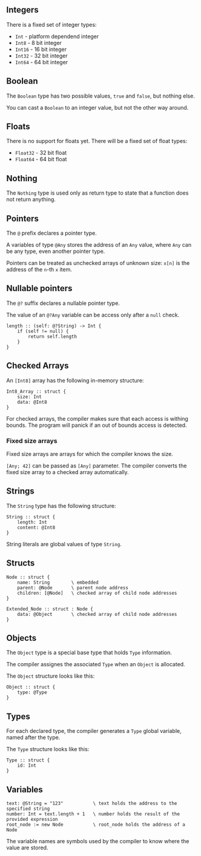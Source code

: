 ## Integers

There is a fixed set of integer types:
- `Int` - platform dependend integer
- `Int8` - 8 bit integer
- `Int16` - 16 bit integer
- `Int32` - 32 bit integer
- `Int64` - 64 bit integer

## Boolean

The `Boolean` type has two possible values, `true` and `false`, but nothing else.

You can cast a `Boolean` to an integer value, but not the other way around. 

## Floats

There is no support for floats yet.
There will be a fixed set of float types:
- `Float32` - 32 bit float
- `Float64` - 64 bit float

## Nothing

The `Nothing` type is used only as return type to state that a function does not return anything.

## Pointers

The `@` prefix declares a pointer type.

A variables of type `@Any` stores the address of an `Any` value, where `Any` can be any type, even
another pointer type.

Pointers can be treated as unchecked arrays of unknown size: `x[n]` is the address of the `n`-th
`x` item.

## Nullable pointers

The `@?` suffix declares a nullable pointer type.

The value of an `@?Any` variable can be access only after a `null` check.

```
length :: (self: @?String) -> Int {
    if (self != null) {
        return self.length
    }
}
```

## Checked Arrays

An `[Int8]` array has the following in-memory structure:

```
Int8_Array :: struct {
    size: Int
    data: @Int8
}
```

For checked arrays, the compiler makes sure that each access is withing bounds. The program will
panick if an out of bounds access is detected.

### Fixed size arrays

Fixed size arrays are arrays for which the compiler knows the size.

`[Any; 42]` can be passed as `[Any]` parameter. The compiler converts the fixed size array to a
checked array automatically.

## Strings

The `String` type has the following structure:

```
String :: struct {
    length: Int
    content: @Int8
}
```

String literals are global values of type `String`.

## Structs

```
Node :: struct {
    name: String        \ embedded
    parent: @Node       \ parent node address
    children: [@Node]   \ checked array of child node addresses
}
```

```
Extended_Node :: struct : Node {
    data: @Object       \ checked array of child node addresses
}
```

## Objects

The `Object` type is a special base type that holds `Type` information.

The compiler assignes the associated `Type` when an `Object` is allocated.

The `Object` structure looks like this:

```
Object :: struct {
    type: @Type
}
```

## Types

For each declared type, the compiler generates a `Type` global variable, named after the type.

The `Type` structure looks like this:

```
Type :: struct {
    id: Int
}
```

## Variables

```
text: @String = "123"           \ text holds the address to the specified string
number: Int = text.length + 1   \ number holds the result of the provided expression
root_node := new Node           \ root_node holds the address of a Node
```

The variable names are symbols used by the compiler to know where the value are stored.
